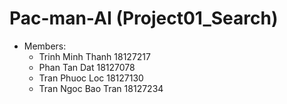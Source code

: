 # Pac-man-AI (Project01_Search)
- Members:
	+ Trinh Minh Thanh    18127217
	+ Phan Tan Dat        18127078
	+ Tran Phuoc Loc      18127130
  + Tran Ngoc Bao Tran  18127234
